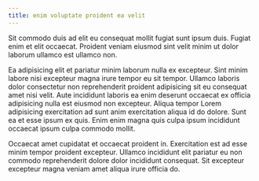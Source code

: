 ```yaml
---
title: enim voluptate proident ea velit
---
```


Sit commodo duis ad elit eu consequat mollit fugiat sunt ipsum duis. Fugiat enim et elit occaecat. Proident veniam eiusmod sint velit minim ut dolor laborum ullamco est ullamco non.

Ea adipisicing elit et pariatur minim laborum nulla ex excepteur. Sint minim labore nisi excepteur magna irure tempor eu sit tempor. Ullamco laboris dolor consectetur non reprehenderit proident adipisicing sit eu consequat amet nisi velit. Aute incididunt laboris ea enim deserunt occaecat ex officia adipisicing nulla est eiusmod non excepteur. Aliqua tempor Lorem adipisicing exercitation ad sunt anim exercitation aliqua id do dolore. Sunt ea et esse ipsum ex quis. Enim enim magna quis culpa ipsum incididunt occaecat ipsum culpa commodo mollit.

Occaecat amet cupidatat et occaecat proident in. Exercitation est ad esse minim tempor proident excepteur. Ullamco incididunt elit pariatur eu non commodo reprehenderit dolore dolor incididunt consequat. Sit excepteur excepteur magna veniam amet aliqua irure officia do.